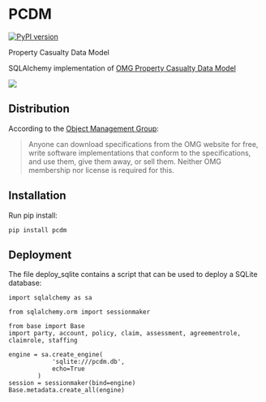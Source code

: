# PCDM
[![PyPI version](https://badge.fury.io/py/pcdm.svg)](https://badge.fury.io/py/pcdm)

Property Casualty Data Model

SQLAlchemy implementation of [OMG Property Casualty Data Model](https://www.omg.org/spec/PC/About-PC/)

![](docs/pcdmcdm.png)

## Distribution

According to the [Object Management Group](https://www.omg.org/gettingstarted/overview.htm#Free):

>Anyone can download specifications from the OMG website for free, write software implementations that conform to the specifications, and use them, give them away, or sell them. Neither OMG membership nor license is required for this.

## Installation

Run pip install:

```
pip install pcdm
```

## Deployment

The file deploy_sqlite contains a script that can be used to deploy a SQLite database:

```
import sqlalchemy as sa

from sqlalchemy.orm import sessionmaker

from base import Base
import party, account, policy, claim, assessment, agreementrole, claimrole, staffing

engine = sa.create_engine(
            'sqlite:///pcdm.db',
            echo=True
        )
session = sessionmaker(bind=engine)
Base.metadata.create_all(engine)
```
